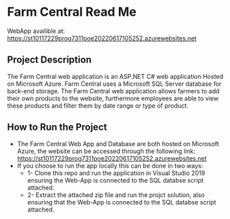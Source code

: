 # Farm Central Read Me

WebApp availible at: https://st10117229prog7311poe20220617105252.azurewebsites.net

## Project Description
The Farm Central web application is an ASP.NET C# web application Hosted on Microsoft Azure. Farm Central uses a Microsoft SQL Server database for back-end storage. The Farm Central web application allows farmers to add their own products to the website, furthermore employees are able to view these products and filter them by date range or type of product.

## How to Run the Project
* The Farm Central Web App and Database are both hosted on Microsoft Azure, the website can be accessed through the following link:  https://st10117229prog7311poe20220617105252.azurewebsites.net
* If you choose to run the app locally this can be done in two ways:
  * 1- Clone this repo and run the application in Visual Studio 2019 ensuring the Web-App is connected to the SQL databse script attached.
  * 2- Extract the attached zip file and run the projct solution, also ensuring that the Web-App is connected to the SQL databse script attached.
